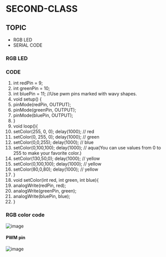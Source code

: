 # SECOND-CLASS

## TOPIC
- RGB LED
- SERIAL CODE
### RGB LED

### CODE
1. int redPin = 9;      
2. int greenPin = 10;       
3. int bluePin = 11; //Use pwm pins marked with wavy shapes.
4. void setup() {
5. pinMode(redPin, OUTPUT);         
6. pinMode(greenPin, OUTPUT);           
7. pinMode(bluePin, OUTPUT); 
8. }
9. void loop(){   
10. setColor(255, 0, 0); delay(1000); // red
11. setColor(0, 255, 0); delay(1000);  // green
12. setColor(0,0,255); delay(1000);   // blue
13. setColor(0,100,100); delay(1000);     // aqua(You can use values from 0 to 255 to make your favorite color.)
14. setColor(130,50,0); delay(1000);   // yellow
15. setColor(0,100,100); delay(1000);    // yellow
16. setColor(80,0,80); delay(1000);    // yellow
17. }
18. void setColor(int red, int green, int blue){
19. analogWrite(redPin, red);
20. analogWrite(greenPin, green);
21. analogWrite(bluePin, blue); 
22. }
### RGB color code
![image](https://user-images.githubusercontent.com/102523600/173242909-ea0cfb03-bb03-4b50-9993-1530673899c4.png)
#### PWM pin
![image](https://user-images.githubusercontent.com/102523600/173243065-b1e70332-9a36-4a37-b918-f3217d830dc1.png)
